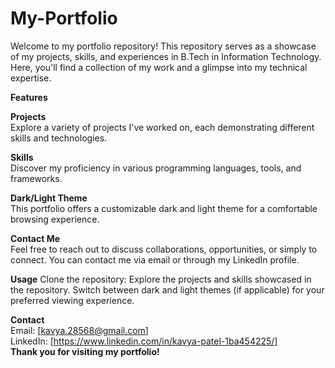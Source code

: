 # My-Portfolio
Welcome to my portfolio repository! This repository serves as a showcase of my projects, skills, and experiences in B.Tech in Information Technology. Here, you'll find a collection of my work and a glimpse into my technical expertise.

**Features**   

**Projects**  
  Explore a variety of projects I've worked on, each demonstrating different skills and technologies.

**Skills**  
  Discover my proficiency in various programming languages, tools, and frameworks.  
  
**Dark/Light Theme**  
  This portfolio offers a customizable dark and light theme for a comfortable browsing experience.  
  
**Contact Me**  
  Feel free to reach out to discuss collaborations, opportunities, or simply to connect. You can contact me via email or through my LinkedIn profile.  

**Usage**
  Clone the repository:
  Explore the projects and skills showcased in the repository.
  Switch between dark and light themes (if applicable) for your preferred viewing experience.  
  
**Contact**  
  Email: [kavya.28568@gmail.com]  
  LinkedIn: [https://www.linkedin.com/in/kavya-patel-1ba454225/]  
  **Thank you for visiting my portfolio!**  
  
